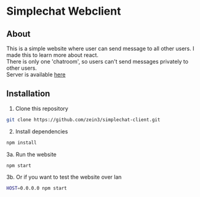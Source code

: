 # Simplechat Webclient
## About
This is a simple website where user can send message to all other users. I made this to learn more about react.  
There is only one 'chatroom', so users can't send messages privately to other users.  
Server is available [here](https://github.com/zein3/simplechat-server)  

## Installation
1. Clone this repository
```bash
git clone https://github.com/zein3/simplechat-client.git
```
2. Install dependencies
```bash
npm install
```
3a. Run the website
```bash
npm start
```
3b. Or if you want to test the website over lan
```bash
HOST=0.0.0.0 npm start
```
